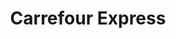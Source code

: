 ---
title: "Carrefour Express"
url: /ciudad-autonoma-de-buenos-aires/carrefour-express-avenida-directorio-2/
shop: comodidad
---